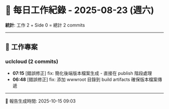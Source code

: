 # 📅 每日工作紀錄 - 2025-08-23 (週六)

**統計**: 工作 2 + Side 0 = 總計 2 commits

---

## 💼 工作專案

### uclcloud (2 commits)

- **07:15** [錯誤修正] fix: 簡化後端版本檔案生成 - 直接在 publish 階段處理
- **06:48** [錯誤修正] fix: 添加 wwwroot 目錄到 build artifacts 確保版本檔案傳遞

---

📅 報告生成時間: 2025-10-15 09:03
